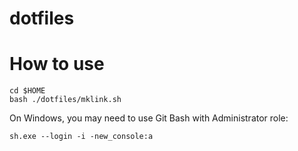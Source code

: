 dotfiles
========

# How to use

```
cd $HOME
bash ./dotfiles/mklink.sh
```

On Windows, you may need to use Git Bash with Administrator role:
```
sh.exe --login -i -new_console:a
```
